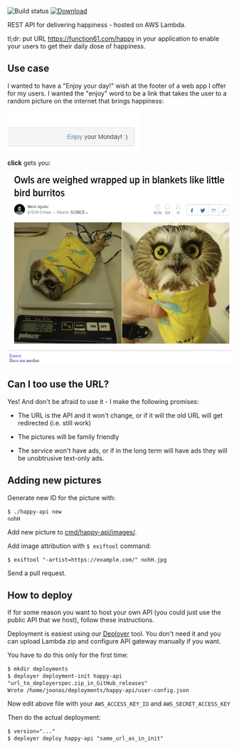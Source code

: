 ![Build status](https://github.com/function61/happy-api/workflows/Build/badge.svg)
[![Download](https://img.shields.io/github/downloads/function61/happy-api/total.svg?style=for-the-badge)](https://github.com/function61/happy-api/releases)

REST API for delivering happiness - hosted on AWS Lambda.

tl;dr: put URL https://function61.com/happy
in your application to enable your users to get their daily dose of happiness.


Use case
--------

I wanted to have a "Enjoy your day!" wish at the footer of a web app I offer for my users.
I wanted the "enjoy" word to be a link that takes the user to a random picture on the
internet that brings happiness:

![](docs/example-ui.png)

**click** gets you:

![](docs/example-happiness.png)


Can I too use the URL?
----------------------

Yes! And don't be afraid to use it - I make the following promises:

- The URL is the API and it won't change, or if it will the old URL will get redirected (i.e. still work)

- The pictures will be family friendly

- The service won't have ads, or if in the long term will have ads they will be unobtrusive text-only ads.


Adding new pictures
-------------------

Generate new ID for the picture with:

```console
$ ./happy-api new
nohH
```

Add new picture to [cmd/happy-api/images/](cmd/happy-api/images/).

Add image attribution with `$ exiftool` command:

```console
$ exiftool "-artist=https://example.com/" nohH.jpg
```

Send a pull request.


How to deploy
-------------

If for some reason you want to host your own API (you could just use the public API that
we host), follow these instructions.

Deployment is easiest using our [Deployer](https://github.com/function61/deployer) tool.
You don't need it and you can upload Lambda zip and configure API gateway manually if you want.

You have to do this only for the first time:

```
$ mkdir deployments
$ deployer deployment-init happy-api "url_to_deployerspec.zip_in_GitHub_releases"
Wrote /home/joonas/deployments/happy-api/user-config.json
```

Now edit above file with your `AWS_ACCESS_KEY_ID` and `AWS_SECRET_ACCESS_KEY`

Then do the actual deployment:

```
$ version="..."
$ deployer deploy happy-api "same_url_as_in_init"
```
